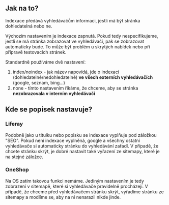 ## Jak na to?

Indexace předává vyhledávačům informaci, jestli má být stránka dohledatelná nebo ne.

Výchozím nastavením je indexace zapnutá. Pokud tedy nespecifikujeme, jestli se má stránka zobrazovat ve vyhledávači, pak se zobrazovat automaticky bude. To může být problém u skrytých nabídek nebo při přípravě testovacích stránek.

Standardně používáme dvě nastavení:

1. index/noindex - jak název napovídá, jde o indexaci (dohledatelné/nedohledatelné) **ve všech externích vyhledávačích** (google, seznam, bing...)
1. none - tímto nastavením říkáme, že chceme, aby se stránka **nezobrazovala v interním vyhledávači**

## Kde se popisek nastavuje?

### Liferay

Podobně jako u titulku nebo popisku se indexace vyplňuje pod záložkou "SEO". Pokud není indexace vyplněná, google a všechny ostatní vyhledávače si automaticky stránku do vyhledávání zařadí. V případě, že chcete stránku skrýt, je dobré nastavit také vyřazení ze sitemapy, které je na stejné záložce.

### OneShop

Na OS zatím takovou funkci nemáme. Jediným nastavením je tedy zobrazení v sitemapě, které si vyhledávače pravidelně procházejí. V případě, že chceme před vyhledávačem stránku skrýt, vyřadíme stránku ze sitemapy a modlíme se, aby na ni nenarazil nikde jinde.
